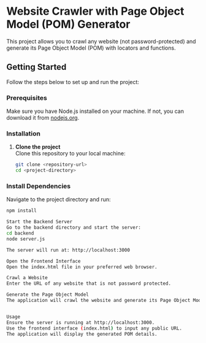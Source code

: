 # Website Crawler with Page Object Model (POM) Generator

This project allows you to crawl any website (not password-protected) and generate its Page Object Model (POM) with locators and functions.

## Getting Started

Follow the steps below to set up and run the project:

### Prerequisites

Make sure you have Node.js installed on your machine. If not, you can download it from [nodejs.org](https://nodejs.org/).

### Installation

1. **Clone the project**  
   Clone this repository to your local machine:

   ```bash
   git clone <repository-url>
   cd <project-directory>

### Install Dependencies

Navigate to the project directory and run:

```bash
npm install

Start the Backend Server
Go to the backend directory and start the server:
cd backend
node server.js

The server will run at: http://localhost:3000

Open the Frontend Interface
Open the index.html file in your preferred web browser.

Crawl a Website
Enter the URL of any website that is not password protected.

Generate the Page Object Model
The application will crawl the website and generate its Page Object Model (POM) with locators and functions.


Usage
Ensure the server is running at http://localhost:3000.
Use the frontend interface (index.html) to input any public URL.
The application will display the generated POM details.